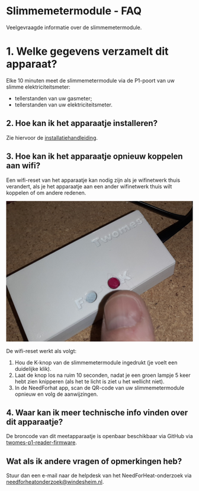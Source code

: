 # Slimmemetermodule - FAQ

Veelgevraagde informatie over de slimmemetermodule.

# 1. Welke gegevens verzamelt dit apparaat?

Elke 10 minuten meet de slimmemetermodule via de P1-poort van uw slimme elektriciteitsmeter:

- tellerstanden van uw gasmeter;
- tellerstanden van uw elektriciteitsmeter.

## 2. Hoe kan ik het apparaatje installeren?

Zie hiervoor de [installatiehandleiding](../../../installation/).

## 3. Hoe kan ik het apparaatje opnieuw koppelen aan wifi?

Een wifi-reset van het apparaatje kan nodig zijn als je wifinetwerk thuis verandert, als je het apparaatje aan een ander wifinetwerk thuis wilt koppelen of om andere redenen. 

![device](../assets/p1-gateway-wi-fi-reset.jpg)

De wifi-reset werkt als volgt:

1. Hou de K-knop van de slimmemetermodule ingedrukt (je voelt een duidelijke klik).
2. Laat de knop los na ruim 10 seconden, nadat je een groen lampje 5 keer hebt zien knipperen (als het te licht is ziet u het wellicht niet).
3. In de NeedForhat app, scan de QR-code van uw slimmemetermodule opnieuw en volg de aanwijzingen.

## 4. Waar kan ik meer technische info vinden over dit apparaatje?
De broncode van dit meetapparaatje is openbaar beschikbaar via GitHub via [twomes-p1-reader-firmware](https://github.com/energietransitie/twomes-p1-reader-firmware).

## Wat als ik andere vragen of opmerkingen heb?
Stuur dan een e-mail naar de helpdesk van het NeedForHeat-onderzoek via [needforheatonderzoek@windesheim.nl](needforheatonderzoek@windesheim.nl).
